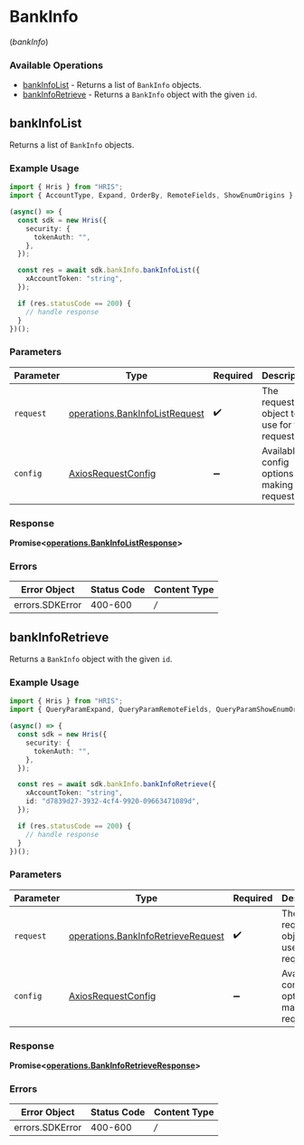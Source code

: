 # BankInfo
(*bankInfo*)

### Available Operations

* [bankInfoList](#bankinfolist) - Returns a list of `BankInfo` objects.
* [bankInfoRetrieve](#bankinforetrieve) - Returns a `BankInfo` object with the given `id`.

## bankInfoList

Returns a list of `BankInfo` objects.

### Example Usage

```typescript
import { Hris } from "HRIS";
import { AccountType, Expand, OrderBy, RemoteFields, ShowEnumOrigins } from "HRIS/dist/sdk/models/operations";

(async() => {
  const sdk = new Hris({
    security: {
      tokenAuth: "",
    },
  });

  const res = await sdk.bankInfo.bankInfoList({
    xAccountToken: "string",
  });

  if (res.statusCode == 200) {
    // handle response
  }
})();
```

### Parameters

| Parameter                                                                            | Type                                                                                 | Required                                                                             | Description                                                                          |
| ------------------------------------------------------------------------------------ | ------------------------------------------------------------------------------------ | ------------------------------------------------------------------------------------ | ------------------------------------------------------------------------------------ |
| `request`                                                                            | [operations.BankInfoListRequest](../../sdk/models/operations/bankinfolistrequest.md) | :heavy_check_mark:                                                                   | The request object to use for the request.                                           |
| `config`                                                                             | [AxiosRequestConfig](https://axios-http.com/docs/req_config)                         | :heavy_minus_sign:                                                                   | Available config options for making requests.                                        |


### Response

**Promise<[operations.BankInfoListResponse](../../sdk/models/operations/bankinfolistresponse.md)>**
### Errors

| Error Object    | Status Code     | Content Type    |
| --------------- | --------------- | --------------- |
| errors.SDKError | 400-600         | */*             |

## bankInfoRetrieve

Returns a `BankInfo` object with the given `id`.

### Example Usage

```typescript
import { Hris } from "HRIS";
import { QueryParamExpand, QueryParamRemoteFields, QueryParamShowEnumOrigins } from "HRIS/dist/sdk/models/operations";

(async() => {
  const sdk = new Hris({
    security: {
      tokenAuth: "",
    },
  });

  const res = await sdk.bankInfo.bankInfoRetrieve({
    xAccountToken: "string",
    id: "d7839d27-3932-4cf4-9920-09663471089d",
  });

  if (res.statusCode == 200) {
    // handle response
  }
})();
```

### Parameters

| Parameter                                                                                    | Type                                                                                         | Required                                                                                     | Description                                                                                  |
| -------------------------------------------------------------------------------------------- | -------------------------------------------------------------------------------------------- | -------------------------------------------------------------------------------------------- | -------------------------------------------------------------------------------------------- |
| `request`                                                                                    | [operations.BankInfoRetrieveRequest](../../sdk/models/operations/bankinforetrieverequest.md) | :heavy_check_mark:                                                                           | The request object to use for the request.                                                   |
| `config`                                                                                     | [AxiosRequestConfig](https://axios-http.com/docs/req_config)                                 | :heavy_minus_sign:                                                                           | Available config options for making requests.                                                |


### Response

**Promise<[operations.BankInfoRetrieveResponse](../../sdk/models/operations/bankinforetrieveresponse.md)>**
### Errors

| Error Object    | Status Code     | Content Type    |
| --------------- | --------------- | --------------- |
| errors.SDKError | 400-600         | */*             |
